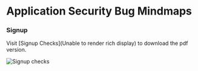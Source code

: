 # Application Security Bug Mindmaps

### Signup

Visit [Signup Checks](Unable to render rich display) to download the pdf version.

![Signup checks](/avi7167/Mindmaps/blob/main/SignupChecks.png)